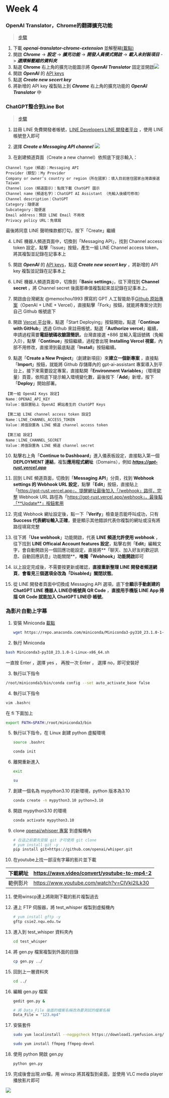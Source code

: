 # Week 4



### OpenAI Translator，Chrome的翻譯擴充功能

> [步驟](https://www.kocpc.com.tw/archives/482936)

1.  下載 ***openai-translator-chrome-extension*** 並解壓縮[(載點)](https://github.com/yetone/openai-translator/releases/download/v0.0.15/openai-translator-chrome-extension-0.0.15.zip)
2.  開啟 ***Chrome*** -> ***設定*** -> ***擴充功能*** -> ***開發人員模式開啟***  -> ***載入未封裝項目***  -> ***選擇解壓縮的資料夾***
3.  點選 **Chrome** 右上角的擴充功能圖示將 ***OpenAI Translator*** 固定並開啟![](https://github.com/Roy-Roo/Note/blob/main/111-2Linux%E7%B3%BB%E7%B5%B1%E8%87%AA%E5%8B%95%E5%8C%96%E9%81%8B%E7%B6%AD/note/picture/week4/OpenAI%20Translator-1.jpg)
4.  開啟 ***OpenAI*** 的 [API keys](https://platform.openai.com/account/api-keys)
5.  點選 ***Create new secert key***
6.  將新增的 API key 複製貼上到 ***Chrome*** 右上角的擴充功能的 ***OpenAI Translator***  中



### ChatGPT整合到Line Bot

> [步驟](https://mrmad.com.tw/chatgpt-line-robot-creation-teaching)

1.  註冊 LINE 免費開發者帳號，[LINE Developers LINE 開發者平台](https://developers.line.biz/zh-hant/) ，使用 LINE 帳號登入即可

2.  選擇 ***Create a Messaging API channel*** ![](https://github.com/Roy-Roo/Note/blob/main/111-2Linux%E7%B3%BB%E7%B5%B1%E8%87%AA%E5%8B%95%E5%8C%96%E9%81%8B%E7%B6%AD/note/picture/week4/ChatGPT%E6%95%B4%E5%90%88%E5%88%B0Line%20Bot-1.jpg)

3.  在創建頻道頁面（Create a new channel）依照底下提示輸入：

   ```
   Channel type（頻道）：Messaging API
   Provider（類型）：My Provider
   Company or owner’s country or region（所在國家）：填入目前居住國家台灣直接選 Taiwan
   Channel icon（頻道圖示）：點我下載 ChatGPT 圖示
   Channel name（頻道名字）：ChatGPT AI Assistant （先輸入後續可修改）
   Channel description：ChatGPT
   Category：隨便選
   Subcategory：隨便選
   Email address：預設 LINE Email 不用改
   Privacy policy URL：免填寫
   ```

   最後將同意 LINE 聲明條款都打勾，按下「Create」繼續

4.  LINE 機器人頻道頁面中，切換到「Messaging API」，找到 Channel access token 設定，點擊「Issue」按鈕，產生一組 LINE Channel access token，將其複製並記錄在記事本上

5.  開啟 ***OpenAI*** 的 [API keys](https://platform.openai.com/account/api-keys)，點選 ***Create new secert key*** ，將新增的 API key 複製並記錄在記事本上

6. LINE 機器人頻道頁面中，切換到「**Basic settings**」，往下滑找到 **Channel secret** ，將 Channel secret 後面那串值複製起來並記錄在記事本上。

7.  開啟由台灣網友 @memochou1993 撰寫的 GPT 人工智能助手[Github 原始專案](https://github.com/memochou1993/gpt-ai-assistant)（OpenAI + LINE + Vercel），直接點擊「Fork」按鈕，就能將專案分流到自己 Github 帳號底下

8.  開啟 [Vercel 平台](https://vercel.com/dashboard)後，點選「Start Deploying」按鈕開始，點選「**Continue with GitHub**」透過 Github 來註冊帳號，點選「**Authorize vercel**」繼續，申請過程需要**電話號碼收驗證簡訊**，台灣直接選 +886 並輸入電話號碼（免輸入0），點擊「**Continue**」按鈕繼續，過程會出現 **Installing Vercel 視窗**，內部不用修改，直接滑到最底點選「**Install**」按鈕繼續。

9.  點選「**Create a New Project**」（創建新項目）來**建立一個新專案** ，直接點「**Import**」按鈕，就能將 Github 存儲庫內的 gpt-ai-assistant 專案導入到平台上，接下來需要設定專案，直接點開「**Environment Variables**」（環境變量）頁簽，依照底下提示輸入環境變化數，最後按下「**Add**」新增，按下「**Deploy**」開始部署。

   ```
   【第一組 OpenAI Keys 設定】
   Name：OPENAI_API_KEY
   Value：值設置貼上 OpenAI 網站產生的 ChatGPT Keys
   
   【第二組 LINE channel access token 設定】
   Name：LINE_CHANNEL_ACCESS_TOKEN
   Value：將值設置為 LINE 頻道 channel access token
   
   【第三組 設定】
   Name：LINE_CHANNEL_SECRET
   Value：將值設置為 LINE 頻道 channel secret
   ```

10. 點擊右上角「**Continue to Dashboard**」進入儀表板設定，直接點入第一個 **DEPLOYMENT 連結**，複製**應用程式網址**（Domains），例如 ***https://gpt-rust.vercel.app***

11. 回到 LINE 頻道頁面，切換到「**Messaging API**」分頁，找到 **Webhook settings 的 Webhook URL 設定**，點擊「**Edit**」按鈕，直接貼上「https://gpt-rust.vercel.app」，提醒網址最後加入「/webhook」路徑，完整 Webhook URL 路徑為「https://gpt-rust.vercel.app/webhook」，最後點「**Update**」按鈕套用

12. 完成 Webhook 網址設定後，點一下「**Verify**」檢查是否能呼叫成功，只有 **Success 代表網址輸入正確**，要是顯示其他錯誤代表你複製的網址或沒有將路徑填寫完整

13. 往下將「**Use webhook**」功能開啟，代表 **LINE 頻道允許使用 webhook** ，往下找到 **LINE Officaial Account features 設定**，點擊右側「**Edit**」編輯文字，會自動開啟另一個回應功能設定，直接將**「聊天、加入好友的歡迎訊息、自動回應訊息」功能關閉**，**唯獨「Webhook」功能開啟**即可

14. 以上設定完成後，不需要按更新或確認，**直接重新整理 LINE 開發者頻道網頁**，**會看見三個選項全改為「Disabled」關閉狀態**。

15. 從 LINE 開發者頁面中切換成 Messaging API 選項，底下會**顯示手動創建的 ChatGPT LINE 機器人 LINE@帳號與 QR Code** ，**直接用手機版 LINE App 掃描 QR Code 就能加入 ChatGPT LINE@ 帳號**。



### 為影片自動上字幕

1. 安裝 Miniconda [載點](https://docs.conda.io/en/latest/miniconda.html#linux-installers)

   ```sh
   wget https://repo.anaconda.com/miniconda/Miniconda3-py310_23.1.0-1-Linux-x86_64.sh
   ```

2.  執行 Miniconda

   ```sh
   bash Miniconda3-py310_23.1.0-1-Linux-x86_64.sh
   ```

   一直按 Enter ，選擇 yes ， 再按一次 Enter ， 選擇 no，即可安裝好

3.  執行以下指令

   ```sh
   /root/miniconda3/bin/conda config --set auto_activate_base false
   ```

4.  執行以下指令

   ```sh
   vim .bashrc
   ```

   在 fi 下面加上

   ```sh
   export PATH=$PATH:/root/miniconda3/bin
   ```

5. 執行以下指令，在 Linux 創建 python 虛擬環境

   ```sh
   source .bashrc
   ```

   ```sh
   conda init
   ```

6. 離開重新進入

   ```sh
   exit
   ```

   ```sh
   su
   ```

7. 創建一個名為 mypython3.10 的新環境，python 版本為3.10

   ```sh
   conda create -n mypython3.10 python=3.10
   ```

8. 開啟 mypython3.10 的環境

   ```sh
   conda activate mypython3.10
   ```

9. clone [openai/whisper 專案](https://github.com/openai/whisper) 到虛擬機內

   ```sh
   # 在這之前要先安裝 git 才可使用 git clone
   # yum install git -y
   pip install git+https://github.com/openai/whisper.git
   ```

10. 在youtube上找一部沒有字幕的影片並下載

   | 下載網址 | https://wave.video/convert/youtube-to-mp4-2 |
   | :------- | ------------------------------------------- |
   | 範例影片 | https://www.youtube.com/watch?v=CIVki2lLk30 |

11. 使用winscp連上將剛剛下載的影片複製過去

12. 連上 FTP 伺服器，將 test_whisper 複製到虛擬機內

    ```sh
    # yum install gftp -y
    gftp csie2.nqu.edu.tw
    ```

13. 進入到 test_whisper 資料夾內

    ```sh
    cd test_whisper
    ```

14. 將 gen.py 檔案複製到外面的目錄

    ```sh
    cp gen.py ../
    ```

15. 回到上一層資料夾

    ```sh
    cd ../
    ```

16. 編輯 gen.py 檔案

    ```sh
    gedit gen.py &
    ```

    ```sh
    # 將 Data_File 後面的檔案名稱改為要測試的檔案名稱
    Data_File = "123.mp4"
    ```

18. 安裝套件

    ```sh
    sudo yum localinstall --nogpgcheck https://download1.rpmfusion.org/free/el/rpmfusion-free-release-7.noarch.rpm
    ```

    ```sh
    sudo yum install ffmpeg ffmpeg-devel
    ```

19. 使用 python 開啟 gen.py

    ```sh
    python gen.py
    ```

19. 完成後會出現.str檔，用 winscp 將其複製到桌面，並使用 VLC media player 播放影片即可

![](https://github.com/Roy-Roo/Note/blob/main/111-2Linux%E7%B3%BB%E7%B5%B1%E8%87%AA%E5%8B%95%E5%8C%96%E9%81%8B%E7%B6%AD/note/picture/week4/%E7%82%BA%E5%BD%B1%E7%89%87%E8%87%AA%E5%8B%95%E4%B8%8A%E5%AD%97%E5%B9%95-1.jpg)

